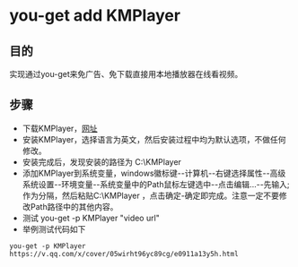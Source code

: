 # you-get add KMPlayer

## 目的

实现通过you-get来免广告、免下载直接用本地播放器在线看视频。

## 步骤

* 下载KMPlayer，[网址](https://kmplayer.en.softonic.com)
* 安装KMPlayer，选择语言为英文，然后安装过程中均为默认选项，不做任何修改。
* 安装完成后，发现安装的路径为 C:\KMPlayer
* 添加KMPlayer到系统变量，windows徽标键--计算机--右键选择属性--高级系统设置--环境变量--系统变量中的Path鼠标左键选中--点击编辑...--先输入;作为分隔，然后粘贴C:\KMPlayer ，点击确定-确定即完成。注意一定不要修改Path路径中的其他内容。
* 测试 you-get -p KMPlayer "video url"
* 举例测试代码如下

```shell
you-get -p KMPlayer https://v.qq.com/x/cover/05wirht96yc89cg/e0911a13y5h.html
```

